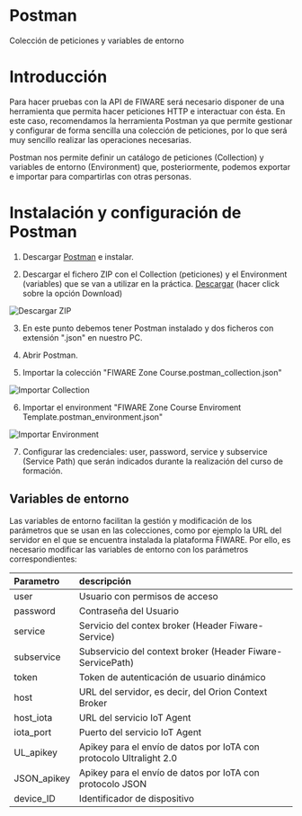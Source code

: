 # Postman
Colección de peticiones y variables de entorno

# Introducción

Para hacer pruebas con la API de FIWARE será necesario disponer de una herramienta que permita hacer peticiones HTTP e interactuar con ésta. En este caso, recomendamos la herramienta Postman ya que permite gestionar y configurar de forma sencilla una colección de peticiones, por lo que será muy sencillo realizar las operaciones necesarias.

Postman nos permite definir un catálogo de peticiones (Collection) y variables de entorno (Environment) que, posteriormente, podemos exportar e importar para compartirlas con otras personas. 

# Instalación y configuración de Postman

1. Descargar [Postman](https://www.getpostman.com/) e instalar.

2. Descargar el fichero ZIP con el Collection (peticiones) y el Environment (variables) que se van a utilizar en la práctica. [Descargar](https://github.com/FIWAREZone/Curso_FIWARE/blob/master/postman/Postman_Collection%26Environment.zip) (hacer click sobre la opción Download)

![Descargar ZIP](https://github.com/FIWAREZone/Curso_FIWARE/blob/master/postman/files/download_zip.jpg)

3. En este punto debemos tener Postman instalado y dos ficheros con extensión ".json" en nuestro PC.

4. Abrir Postman.

5. Importar la colección "FIWARE Zone Course.postman_collection.json"

![Importar Collection](https://github.com/FIWAREZone/Curso_FIWARE/blob/master/postman/files/import_collection.jpg)

6. Importar el environment "FIWARE Zone Course Enviroment Template.postman_environment.json"

![Importar Environment](https://github.com/FIWAREZone/Curso_FIWARE/blob/master/postman/files/import_environment.jpg)

7. Configurar las credenciales: user, password, service y subservice (Service Path) que serán indicados durante la realización del curso de formación.



## Variables de entorno

Las variables de entorno facilitan la gestión y modificación de los parámetros que se usan en las colecciones, como por ejemplo la URL del servidor en el que se encuentra instalada la plataforma FIWARE. Por ello, es necesario modificar las variables de entorno con los parámetros correspondientes:

| Parametro         |descripción   												|
| :-----------------|:--------------											|
| user              | Usuario con permisos de acceso							|
| password          | Contraseña del Usuario 									|
| service   		| Servicio del contex broker (Header Fiware-Service) 		|
| subservice      	| Subservicio del context broker (Header Fiware-ServicePath) |
| token 			| Token de autenticación de usuario dinámico 				|
| host 				| URL del servidor, es decir, del Orion Context Broker 		|
| host_iota 				| URL del servicio IoT Agent 		|
| iota_port 				| Puerto del servicio IoT Agent		|
| UL_apikey 				| Apikey para el envío de datos por IoTA con protocolo Ultralight 2.0 		|
| JSON_apikey 			| Apikey para el envío de datos por IoTA con protocolo JSON 		|
| device_ID 				| Identificador de dispositivo		|
